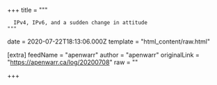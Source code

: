
+++
title = """

      IPv4, IPv6, and a sudden change in attitude
    """
date = 2020-07-22T18:13:06.000Z
template = "html_content/raw.html"

[extra]
feedName = "apenwarr"
author = "apenwarr"
originalLink = "https://apenwarr.ca/log/20200708"
raw = ""

+++

